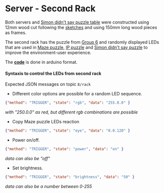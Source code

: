 # Server - Second Rack

Both servers and [Simon didn't say puzzle table](https://github.com/ubilab-escape/ai-server/tree/master/Puzzle%202%20Simon) were constructed using 12mm wood cut following the [sketches](https://github.com/ubilab-escape/ai-server/blob/master/Server/OSB-Platte%20Cutlist%20(12mm).pdf) and using 150mm long wood pieces as frames.

The second rack has the puzzle from [Group 6](https://github.com/ubilab-escape/prototype) and randomly displayed LEDs that are used in [Maze puzzle](https://github.com/ubilab-escape/ai-server/tree/master/Puzzle%201%20Maze), [IP puzzle](https://github.com/ubilab-escape/ai-server/tree/master/Puzzle%203%20IP/IP) and [Simon didn't say puzzle](https://github.com/ubilab-escape/ai-server/tree/master/Puzzle%202%20Simon) to improve the environment-user experience. 

The **[code](https://github.com/ubilab-escape/ai-server/tree/master/Sketch_4_SecondRack)** is done in arduino format.

#### Syntaxis to control the LEDs from second rack

Expected JSON messages on topic `8/rack`

* Different color options are possible for a random LED sequence.
```json
{"method": "TRIGGER", "state": "rgb", "data": "255.0.0" }
```
_with "250.0.0" as red, but different rgb combinations are possible_

* Copy Maze puzzle LEDs reaction
```json
{"method": "TRIGGER", "state": "eye", "data": "0.0.120" }
```
* Power on/off.
```json
{"method": "TRIGGER", "state": "power", "data": "on" }
```
_data can also be "off"_

* Set brightness.
```json
{"method": "TRIGGER", "state": "brightness", "data": "50" }
```
_data can also be a number between 0-255_
